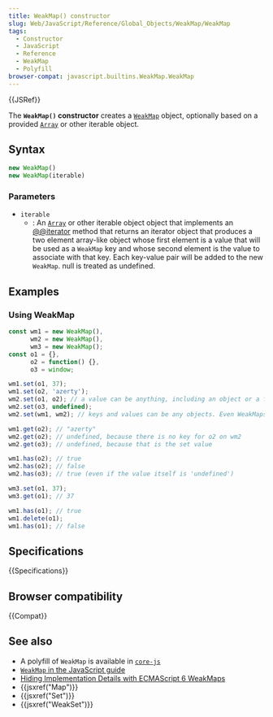 ```yaml
---
title: WeakMap() constructor
slug: Web/JavaScript/Reference/Global_Objects/WeakMap/WeakMap
tags:
  - Constructor
  - JavaScript
  - Reference
  - WeakMap
  - Polyfill
browser-compat: javascript.builtins.WeakMap.WeakMap
---
```

{{JSRef}}

The **`WeakMap()` constructor** creates a [`WeakMap`](/en-US/docs/Web/JavaScript/Reference/Global_Objects/WeakMap/WeakMap)
object, optionally based on a provided [`Array`](/en-US/docs/Web/JavaScript/Reference/Global_Objects/Array) or other iterable object.

## Syntax

```js
new WeakMap()
new WeakMap(iterable)
```

### Parameters

- `iterable`
  - : An [`Array`](/en-US/docs/Web/JavaScript/Reference/Global_Objects/Array) or other iterable object object that implements an [@@iterator](/en-US/docs/Web/JavaScript/Reference/Global_Objects/Array/@@iterator) method that returns an iterator object that produces a two element array-like object whose first element is a value that will be used as a `WeakMap` key and whose second element is the value to associate with that key. Each key-value pair will be added to the new `WeakMap`. null is
    treated as undefined.

## Examples

### Using WeakMap

```js
const wm1 = new WeakMap(),
      wm2 = new WeakMap(),
      wm3 = new WeakMap();
const o1 = {},
      o2 = function() {},
      o3 = window;

wm1.set(o1, 37);
wm1.set(o2, 'azerty');
wm2.set(o1, o2); // a value can be anything, including an object or a function
wm2.set(o3, undefined);
wm2.set(wm1, wm2); // keys and values can be any objects. Even WeakMaps!

wm1.get(o2); // "azerty"
wm2.get(o2); // undefined, because there is no key for o2 on wm2
wm2.get(o3); // undefined, because that is the set value

wm1.has(o2); // true
wm2.has(o2); // false
wm2.has(o3); // true (even if the value itself is 'undefined')

wm3.set(o1, 37);
wm3.get(o1); // 37

wm1.has(o1); // true
wm1.delete(o1);
wm1.has(o1); // false
```

## Specifications

{{Specifications}}

## Browser compatibility

{{Compat}}

## See also

- A polyfill of `WeakMap` is available in [`core-js`](https://github.com/zloirock/core-js#weakmap)
- [`WeakMap`
  in the JavaScript guide](/en-US/docs/Web/JavaScript/Guide/Keyed_collections#WeakMap_object)
- [Hiding Implementation Details with
  ECMAScript 6 WeakMaps](http://fitzgeraldnick.com/weblog/53/)
- {{jsxref("Map")}}
- {{jsxref("Set")}}
- {{jsxref("WeakSet")}}
